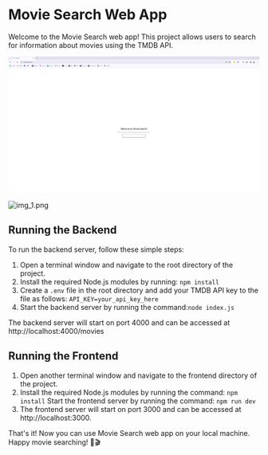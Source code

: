 # Movie Search Web App
Welcome to the Movie Search web app! This project allows users to search for information about movies using the TMDB API.

![img.png](frontend/img.png)

![img_1.png](frontend/img_1.png)

## Running the Backend

To run the backend server, follow these simple steps:

1. Open a terminal window and navigate to the root directory of the project.
2. Install the required Node.js modules by running: ```npm install```
3. Create a `.env` file in the root directory and add your TMDB API key to the file as follows: ```API_KEY=your_api_key_here```
4. Start the backend server by running the command:```node index.js``` 

The backend server will start on port 4000 and can be accessed at http://localhost:4000/movies

## Running the Frontend

1. Open another terminal window and navigate to the frontend directory of the project.
2. Install the required Node.js modules by running the command: ```npm install```
Start the frontend server by running the command: ```npm run dev```
3. The frontend server will start on port 3000 and can be accessed at http://localhost:3000.

That's it! Now you can use Movie Search web app on your local machine. Happy movie searching! 🍿🎬